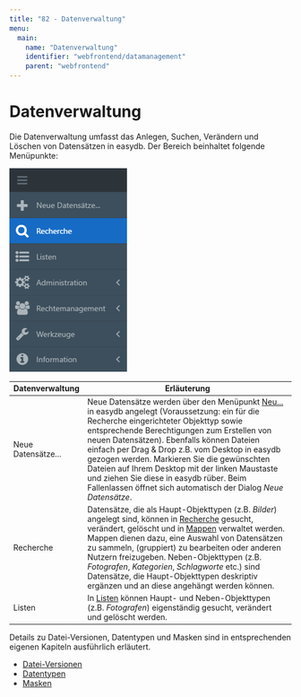 ```yaml
---
title: "82 - Datenverwaltung"
menu:
  main:
    name: "Datenverwaltung"
    identifier: "webfrontend/datamanagement"
    parent: "webfrontend"
---
```

# Datenverwaltung

Die Datenverwaltung umfasst das Anlegen, Suchen, Verändern und Löschen von Datensätzen in easydb. Der Bereich beinhaltet folgende Menüpunkte:

![Menünavigation](datamanagement.png)

|Datenverwaltung|Erläuterung|
|---|---|
|Neue Datensätze...|Neue Datensätze werden über den Menüpunkt [Neu...](new_objects) in easydb angelegt (Voraussetzung: ein für die Recherche eingerichteter Objekttyp sowie entsprechende Berechtigungen zum Erstellen von neuen Datensätzen). Ebenfalls können Dateien einfach per Drag & Drop z.B. vom Desktop in easydb gezogen werden. Markieren Sie die gewünschten Dateien auf Ihrem Desktop mit der linken Maustaste und ziehen Sie diese in easydb rüber. Beim Fallenlassen öffnet sich automatisch der Dialog *Neue Datensätze*.|
|Recherche|Datensätze, die als Haupt-Objekttypen (z.B. *Bilder*) angelegt sind, können in [Recherche](search) gesucht, verändert, gelöscht und in [Mappen](search/quickaccess/collection) verwaltet werden. Mappen dienen dazu, eine Auswahl von Datensätzen zu sammeln, (gruppiert) zu bearbeiten oder anderen Nutzern freizugeben. Neben-Objekttypen (z.B. *Fotografen*, *Kategorien*, *Schlagworte* etc.) sind Datensätze, die Haupt-Objekttypen deskriptiv ergänzen und an diese angehängt werden können.|
|Listen|In [Listen](lists) können Haupt- und Neben-Objekttypen (z.B. *Fotografen*) eigenständig gesucht, verändert und gelöscht werden.|

Details zu Datei-Versionen, Datentypen und Masken sind in entsprechenden eigenen Kapiteln ausführlich erläutert.

* [Datei-Versionen](search/assetversions)
* [Datentypen](features/datatypes)
* [Masken](features/masks)
